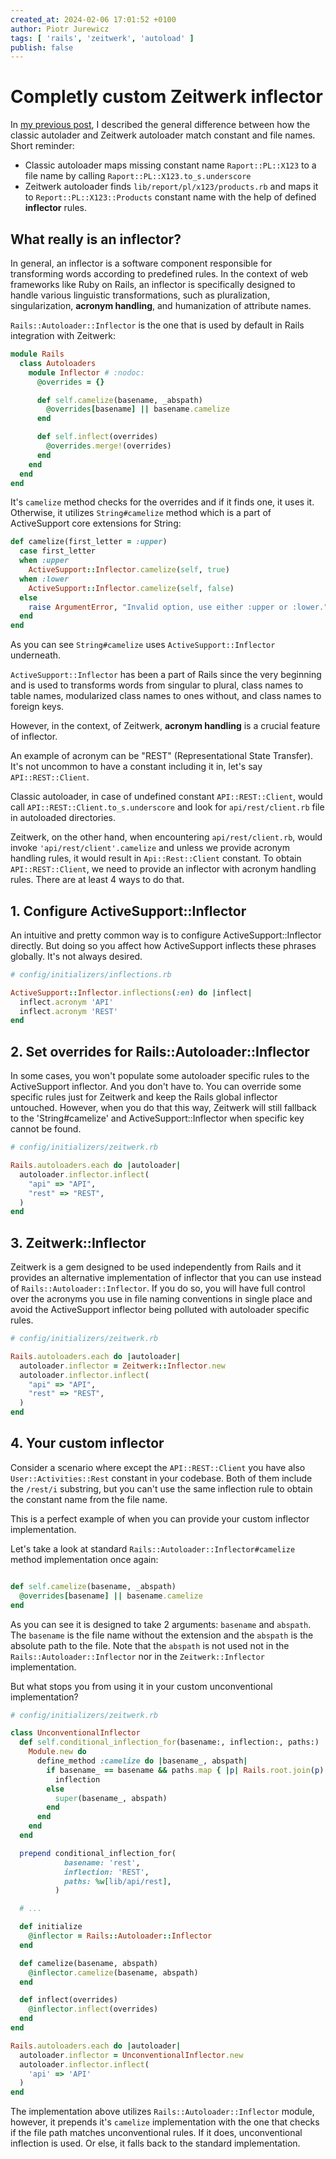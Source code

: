 ```yaml
---
created_at: 2024-02-06 17:01:52 +0100
author: Piotr Jurewicz
tags: [ 'rails', 'zeitwerk', 'autoload' ]
publish: false
---
```


# Completly custom Zeitwerk inflector

In [my previous post](https://blog.arkency.com/the-mysterious-litany-of-require-depndency-calls/), I described the
general difference between how the classic autolader and Zeitwerk autoloader match
constant and file names. Short reminder:

- Classic autoloader maps missing constant name `Raport::PL::X123` to a file name by
  calling `Raport::PL::X123.to_s.underscore`
- Zeitwerk autoloader finds `lib/report/pl/x123/products.rb` and maps it to `Report::PL::X123::Products` constant name
  with the help of defined __inflector__ rules.

## What really is an inflector?

In general, an inflector is a software component responsible for transforming words according to predefined rules.
In the context of web frameworks like Ruby on Rails, an inflector is specifically designed to handle various linguistic
transformations, such as pluralization, singularization, __acronym handling__, and humanization of
attribute names.

`Rails::Autoloader::Inflector` is the one that is used by default in Rails integration with Zeitwerk:

```ruby
module Rails
  class Autoloaders
    module Inflector # :nodoc:
      @overrides = {}

      def self.camelize(basename, _abspath)
        @overrides[basename] || basename.camelize
      end

      def self.inflect(overrides)
        @overrides.merge!(overrides)
      end
    end
  end
end
```

It's `camelize` method checks for the overrides and if it finds one, it uses it. Otherwise, it
utilizes `String#camelize`
method which is a part of ActiveSupport core extensions for String:

```ruby
def camelize(first_letter = :upper)
  case first_letter
  when :upper
    ActiveSupport::Inflector.camelize(self, true)
  when :lower
    ActiveSupport::Inflector.camelize(self, false)
  else
    raise ArgumentError, "Invalid option, use either :upper or :lower."
  end
end
```

As you can see `String#camelize` uses `ActiveSupport::Inflector` underneath.

`ActiveSupport::Inflector` has been a part of Rails since the very beginning and is used to transforms words from
singular to plural, class names to table names, modularized class names to ones without, and class names to foreign
keys.

However, in the context, of Zeitwerk, __acronym handling__ is a crucial feature of inflector.

An example of acronym can be "REST" (Representational State Transfer). It's not uncommon to have a constant including it
in, let's say `API::REST::Client`.

Classic autoloader, in case of undefined constant `API::REST::Client`, would call `API::REST::Client.to_s.underscore`
and look for `api/rest/client.rb` file in autoloaded directories.

Zeitwerk, on the other hand, when encountering `api/rest/client.rb`, would invoke `'api/rest/client'.camelize` and
unless we provide acronym handling rules, it would result in `Api::Rest::Client` constant.
To obtain `API::REST::Client`, we need to provide an inflector with acronym handling rules. There are at least 4 ways to
do that.

## 1. Configure ActiveSupport::Inflector

An intuitive and pretty common way is to configure ActiveSupport::Inflector directly. But doing so you affect how
ActiveSupport inflects these phrases globally. It's not always desired.

```ruby
# config/initializers/inflections.rb

ActiveSupport::Inflector.inflections(:en) do |inflect|
  inflect.acronym 'API'
  inflect.acronym 'REST'
end
```

## 2. Set overrides for Rails::Autoloader::Inflector

In some cases, you won't populate some autoloader specific rules to the ActiveSupport inflector. And you don't have to.
You can override some specific rules just for Zeitwerk and keep the Rails global inflector untouched.
However, when you do that this way, Zeitwerk will still fallback to the 'String#camelize' and ActiveSupport::Inflector
when specific key cannot be found.

```ruby
# config/initializers/zeitwerk.rb

Rails.autoloaders.each do |autoloader|
  autoloader.inflector.inflect(
    "api" => "API",
    "rest" => "REST",
  )
end
```

## 3. Zeitwerk::Inflector

Zeitwerk is a gem designed to be used independently from Rails and it provides an alternative implementation of
inflector that you can use instead of `Rails::Autoloader::Inflector`.
If you do so, you will have full control over the acronyms you use in file naming conventions in single place and 
avoid the ActiveSupport inflector being polluted with autoloader specific rules.

```ruby
# config/initializers/zeitwerk.rb

Rails.autoloaders.each do |autoloader|
  autoloader.inflector = Zeitwerk::Inflector.new
  autoloader.inflector.inflect(
    "api" => "API",
    "rest" => "REST",
  )
end
```

## 4. Your custom inflector

Consider a scenario where except the `API::REST::Client` you have also `User::Activities::Rest` constant in your
codebase. Both of them include the `/rest/i` substring, but you can't use the same inflection rule to obtain the
constant name from the file name.

This is a perfect example of when you can provide your custom inflector implementation.

Let's take a look at standard `Rails::Autoloader::Inflector#camelize` method implementation once again:

```ruby

def self.camelize(basename, _abspath)
  @overrides[basename] || basename.camelize
end
```

As you can see it is designed to take 2 arguments: `basename` and `abspath`. The `basename` is the file name without
the extension and the `abspath` is the absolute path to the file. Note that the `abspath` is not used not in
the `Rails::Autoloader::Inflector` nor in the `Zeitwerk::Inflector` implementation.

But what stops you from using it in your custom unconventional implementation?

```ruby
# config/initializers/zeitwerk.rb

class UnconventionalInflector
  def self.conditional_inflection_for(basename:, inflection:, paths:)
    Module.new do
      define_method :camelize do |basename_, abspath|
        if basename_ == basename && paths.map { |p| Rails.root.join(p).to_s }.include?(abspath)
          inflection
        else
          super(basename_, abspath)
        end
      end
    end
  end

  prepend conditional_inflection_for(
            basename: 'rest',
            inflection: 'REST',
            paths: %w[lib/api/rest],
          )

  # ...

  def initialize
    @inflector = Rails::Autoloader::Inflector
  end

  def camelize(basename, abspath)
    @inflector.camelize(basename, abspath)
  end

  def inflect(overrides)
    @inflector.inflect(overrides)
  end
end

Rails.autoloaders.each do |autoloader|
  autoloader.inflector = UnconventionalInflector.new
  autoloader.inflector.inflect(
    'api' => 'API'
  )
end
```

The implementation above utilizes `Rails::Autoloader::Inflector` module, however, it prepends it's `camelize`
implementation with the one that checks if the file path matches unconventional rules. If it does, unconventional
inflection is used. Or else, it falls back to the standard implementation.